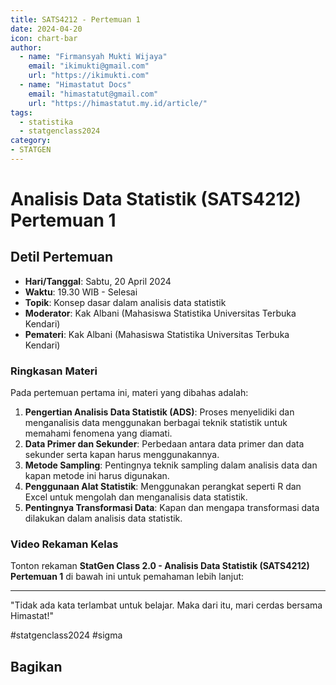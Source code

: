 ```yaml
--- 
title: SATS4212 - Pertemuan 1
date: 2024-04-20
icon: chart-bar
author:
  - name: "Firmansyah Mukti Wijaya"
    email: "ikimukti@gmail.com"
    url: "https://ikimukti.com"
  - name: "Himastatut Docs"
    email: "himastatut@gmail.com"
    url: "https://himastatut.my.id/article/"
tags:
  - statistika
  - statgenclass2024
category: 
- STATGEN
--- 
```


# Analisis Data Statistik (SATS4212) Pertemuan 1

## Detil Pertemuan

- **Hari/Tanggal**: Sabtu, 20 April 2024  
- **Waktu**: 19.30 WIB - Selesai  
- **Topik**: Konsep dasar dalam analisis data statistik  
- **Moderator**: Kak Albani (Mahasiswa Statistika Universitas Terbuka Kendari)  
- **Pemateri**: Kak Albani (Mahasiswa Statistika Universitas Terbuka Kendari)

### Ringkasan Materi
Pada pertemuan pertama ini, materi yang dibahas adalah:
1. **Pengertian Analisis Data Statistik (ADS)**: Proses menyelidiki dan menganalisis data menggunakan berbagai teknik statistik untuk memahami fenomena yang diamati.
2. **Data Primer dan Sekunder**: Perbedaan antara data primer dan data sekunder serta kapan harus menggunakannya.
3. **Metode Sampling**: Pentingnya teknik sampling dalam analisis data dan kapan metode ini harus digunakan.
4. **Penggunaan Alat Statistik**: Menggunakan perangkat seperti R dan Excel untuk mengolah dan menganalisis data statistik.
5. **Pentingnya Transformasi Data**: Kapan dan mengapa transformasi data dilakukan dalam analisis data statistik.

### Video Rekaman Kelas
Tonton rekaman **StatGen Class 2.0 - Analisis Data Statistik (SATS4212) Pertemuan 1** di bawah ini untuk pemahaman lebih lanjut:

<VidStack  
  src="https://www.youtube.com/watch?v=pHJfLtTMPnw"  
  title="StatGen Class 2.0 - Analisis Data Statistik (SATS4212) Pertemuan 1"
/>

--- 

"Tidak ada kata terlambat untuk belajar. Maka dari itu, mari cerdas bersama Himastat!"

#statgenclass2024 #sigma


## Bagikan
<Share colorful />
<GitContributors />
<GitChangelog />